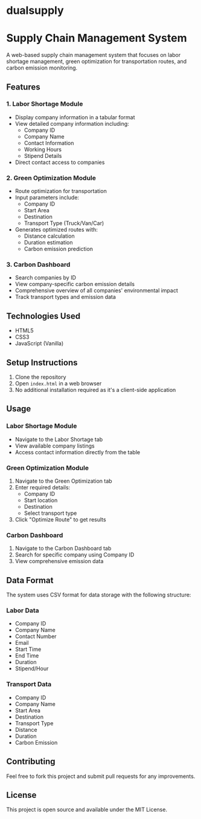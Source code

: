 # dualsupply

# Supply Chain Management System

A web-based supply chain management system that focuses on labor shortage management, green optimization for transportation routes, and carbon emission monitoring.

## Features

### 1. Labor Shortage Module
- Display company information in a tabular format
- View detailed company information including:
  - Company ID
  - Company Name
  - Contact Information
  - Working Hours
  - Stipend Details
- Direct contact access to companies

### 2. Green Optimization Module
- Route optimization for transportation
- Input parameters include:
  - Company ID
  - Start Area
  - Destination
  - Transport Type (Truck/Van/Car)
- Generates optimized routes with:
  - Distance calculation
  - Duration estimation
  - Carbon emission prediction

### 3. Carbon Dashboard
- Search companies by ID
- View company-specific carbon emission details
- Comprehensive overview of all companies' environmental impact
- Track transport types and emission data

## Technologies Used
- HTML5
- CSS3
- JavaScript (Vanilla)

## Setup Instructions
1. Clone the repository
2. Open `index.html` in a web browser
3. No additional installation required as it's a client-side application

## Usage

### Labor Shortage Module
- Navigate to the Labor Shortage tab
- View available company listings
- Access contact information directly from the table

### Green Optimization Module
1. Navigate to the Green Optimization tab
2. Enter required details:
   - Company ID
   - Start location
   - Destination
   - Select transport type
3. Click "Optimize Route" to get results

### Carbon Dashboard
1. Navigate to the Carbon Dashboard tab
2. Search for specific company using Company ID
3. View comprehensive emission data

## Data Format
The system uses CSV format for data storage with the following structure:

### Labor Data
- Company ID
- Company Name
- Contact Number
- Email
- Start Time
- End Time
- Duration
- Stipend/Hour

### Transport Data
- Company ID
- Company Name
- Start Area
- Destination
- Transport Type
- Distance
- Duration
- Carbon Emission

## Contributing
Feel free to fork this project and submit pull requests for any improvements.

## License
This project is open source and available under the MIT License.
